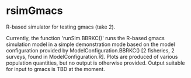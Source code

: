 # rsimGmacs
R-based simulator for testing gmacs (take 2).

Currently, the function 'runSim.BBRKC()' runs the R-based gmacs simulation model in a simple demonstration mode based on the model configuration provided by ModelConfiguration.BBRKC() [2 fisheries, 2 surveys, found in ModelConfiguration.R]. Plots are produced of various population quantities, but no output is otherwise provided. Output suitable for input to gmacs is TBD at the moment.